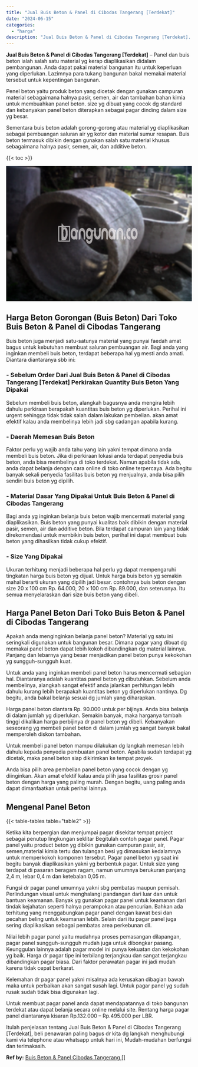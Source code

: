 ```yaml
---
title: "Jual Buis Beton & Panel di Cibodas Tangerang [Terdekat]"
date: "2024-06-15"
categories: 
  - "harga"
description: "Jual Buis Beton & Panel di Cibodas Tangerang [Terdekat]. Itulah penjelasan tentang Jual Buis Beton & Panel di Cibodas Tangerang [Terdekat], beli penawaran..."
---
```


**Jual Buis Beton & Panel di Cibodas Tangerang \[Terdekat\]** – Panel dan buis beton ialah salah satu material yg kerap diaplikasikan didalam pembangunan. Anda dapat pakai material bangunan itu untuk keperluan yang diperlukan. Lazimnya para tukang bangunan bakal memakai material tersebut untuk kepentingan bangunan.

Penel beton yaitu produk beton yang dicetak dengan gunakan campuran material sebagaimana halnya pasir, semen, air dan tambahan bahan kimia untuk membuahkan panel beton. size yg dibuat yang cocok dg standard dan kebanyakan panel beton diterapkan sebagai pagar dinding dalam size yg besar.

Sementara buis beton adalah gorong-gorong atau material yg diaplikasikan sebagai pembuangan saluran air yg kotor dan material sumur resapan. Buis beton termasuk dibikin dengan gunakan salah satu material khusus sebagaimana halnya pasir, semen, air, dan additive beton.

{{< toc >}}

![Jual Buis Beton & Panel di Cibodas Tangerang [Terdekat]](/images/jual-panel-buis-beton-murah-32.png)

## Harga Beton Gorongan (Buis Beton) Dari Toko Buis Beton & Panel di Cibodas Tangerang

Buis beton juga menjadi satu-satunya material yang punyai faedah amat bagus untuk kebutuhan membuat saluran pembuangan air. Bagi anda yang inginkan membeli buis beton, terdapat beberapa hal yg mesti anda amati. Diantara diantaranya sbb ini:

### \- Sebelum Order Dari Jual Buis Beton & Panel di Cibodas Tangerang \[Terdekat\] Perkirakan Quantity Buis Beton Yang Dipakai

Sebelum membeli buis beton, alangkah bagusnya anda mengira lebih dahulu perkiraan berapakah kuantitas buis beton yg diperlukan. Perihal ini urgent sehingga tidak tidak salah dalam lakukan pembelian. akan amat efektif kalau anda membelinya lebih jadi sbg cadangan apabila kurang.

### \- Daerah Memesan Buis Beton

Faktor perlu yg wajib anda tahu yang lain yakni tempat dimana anda membeli buis beton. Jika di perkiraan lokasi anda terdapat penyedia buis beton, anda bisa membelinya di toko terdekat. Namun apabila tidak ada, anda dapat belanja dengan cara online di toko online terpercaya. Ada begitu banyak sekali penyedia fasilitas buis beton yg menjualnya, anda bisa pilih sendiri buis beton yg dipilih.

### \- Material Dasar Yang Dipakai Untuk Buis Beton & Panel di Cibodas Tangerang

Bagi anda yg inginkan belanja buis beton wajib mencermati material yang diaplikasikan. Buis beton yang punyai kualitas baik dibikin dengan material pasir, semen, air dan additive beton. Bila terdapat campuran lain yang tidak direkomendasi untuk membikin buis beton, perihal ini dapat membuat buis beton yang dihasilkan tidak cukup efektif.

### \- Size Yang Dipakai

Ukuran terhitung menjadi beberapa hal perlu yg dapat mempengaruhi tingkatan harga buis beton yg dijual. Untuk harga buis beton yg semakin mahal berarti ukuran yang dipilih jadi besar. contohnya buis beton dengan size 20 x 100 cm Rp. 64.000, 20 x 100 cm Rp. 89.000, dan seterusnya. Itu semua menyelaraskan dari size buis beton yang dibeli.

## Harga Panel Beton Dari Toko Buis Beton & Panel di Cibodas Tangerang

Apakah anda menginginkan belanja panel beton? Material yg satu ini seringkali digunakan untuk bangunan besar. Dimana pagar yang dibuat dg memakai panel beton dapat lebih kokoh dibandingkan dg material lainnya. Panjang dan lebarnya yang besar menjadikan panel beton punya kekokohan yg sungguh-sungguh kuat.

Untuk anda yang inginkan membeli panel beton harus mencermati sebagian hal. Diantaranya adalah kuantitas panel beton yg dibutuhkan. Sebelum anda membelinya, alangkah sangat efektif anda jalankan perhitungan lebih dahulu kurang lebih berapakah kuantitas beton yg diperlukan nantinya. Dg begitu, anda bakal belanja sesuai dg jumlah yang diharapkan.

Harga panel beton diantara Rp. 90.000 untuk per bijinya. Anda bisa belanja di dalam jumlah yg diperlukan. Semakin banyak, maka harganya tambah tinggi dikalikan harga perbijinya dr panel beton yg dibeli. Kebanyakan seseorang yg membeli panel beton di dalam jumlah yg sangat banyak bakal memperoleh diskon tambahan.

Untuk membeli panel beton mampu dilakukan dg langkah memesan lebih dahulu kepada penyedia pembuatan panel beton. Apabila sudah terdapat yg dicetak, maka panel beton siap dikirimkan ke tempat proyek.

Anda bisa pilih area pembelian panel beton yang cocok dengan yg diinginkan. Akan amat efektif kalau anda pilih jasa fasilitas grosir panel beton dengan harga yang paling murah. Dengan begitu, uang paling anda dapat dimanfaatkan untuk perihal lainnya.

## Mengenal Panel Beton

{{< table-tables table="table2" >}}

Ketika kita berpergian dan menjumpai pagar disekitar tempat project sebagai penutup lingkungan seklitar Begitulah contoh pagar panel. Pagar panel yaitu product beton yg dibikin gunakan campuran pasir, air, semen,material kimia tertu dan tulangan besi yg dimasukan kedalamnya untuk memperkokoh komponen tersebut. Pagar panel beton yg saat ini begitu banyak diaplikasikan yakni yg berbentuk pagar. Untuk size yang terdapat di pasaran beragam ragam, namun umumnya berukuran panjang 2,4 m, lebar 0,4 m dan ketebalan 0,05 m.

Fungsi dr pagar panel umumnya yakni sbg pembatas maupun pemisah. Perlindungan visual untuk menghalangi pandangan dari luar dan untuk bantuan keamanan. Banyak yg gunakan pagar panel untuk keamanan dari tindak kejahatan seperti halnya perampokan atau pencurian. Bahkan ada terhitung yang menggabungkan pagar panel dengan kawat besi dan pecahan beling untuk keamanan lebih. Selain dari itu pagar panel juga sering diaplikasikan sebagai pembatas area perkebunan dll.

Nilai lebih pagar panel yaitu mudahnya proses pemasangan dilapangan, pagar panel sungguh-sungguh mudah juga untuk dibongkar pasang. Keunggulan lainnya adalah pagar model ini punya kekuatan dan kekokohan yg baik. Harga dr pagar tipe ini terbilang terjangkau dan sangat terjangkau dibandingkan pagar biasa. Dari faktor perawatan pagar ini jadi mudah karena tidak cepat berkarat.

Kelemahan dr pagar panel yakni misalnya ada kerusakan dibagian bawah maka untuk perbaikan akan sangat susah lagi. Untuk pagar panel yg sudah rusak sudah tidak bisa digunakan lagi.

Untuk membuat pagar panel anda dapat mendapatannya di toko bangunan terdekat atau dapat belanja secara online melalui site. Rentang harga pagar panel diantaranya kisaran Rp.132.000 – Rp.495.000 per LBR.

Itulah penjelasan tentang Jual Buis Beton & Panel di Cibodas Tangerang \[Terdekat\], beli penawaran paling bagus dr kita dg langkah menghubungi kami via telephone atau whatsapp untuk hari ini, Mudah-mudahan berfungsi dan terimakasih.

**Ref by:** [Buis Beton & Panel Cibodas Tangerang []](https://id.wikipedia.org/wiki/Buis)
